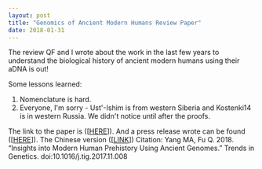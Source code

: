 ```yaml
---
layout: post
title: "Genomics of Ancient Modern Humans Review Paper"
date: 2018-01-31
---
```


The review QF and I wrote about the work in the last few years to understand the biological history of ancient modern humans using their aDNA is out!

Some lessons learned:

1. Nomenclature is hard.
2. Everyone, I'm sorry - Ust'-Ishim is from western Siberia and Kostenki14 is in western Russia. We didn't notice until after the proofs. 

The link to the paper is ([<A HREF="http://www.cell.com/trends/genetics/fulltext/S0168-9525(17)30210-X">HERE</A>]).
And a press release wrote can be found ([<A HREF="http://english.ivpp.cas.cn/rh/rp/201801/t20180129_189678.html">HERE</A>]).
The Chinese version ([<A HREF="http://www.ivpp.cas.cn/xwdt/kydt/201801/t20180129_4939957.html">LINK</A>])
Citation:
Yang MA, Fu Q. 2018. “Insights into Modern Human Prehistory Using Ancient Genomes.” Trends in Genetics. doi:10.1016/j.tig.2017.11.008
